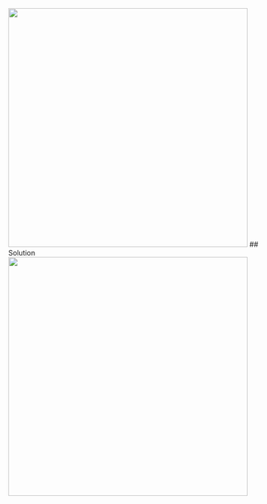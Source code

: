 <img width=480 src="https://user-images.githubusercontent.com/20998959/154765573-630a4713-a324-4464-940d-c726d6f7f4ff.png">
## Solution
<img width=480 src="https://user-images.githubusercontent.com/20998959/154765178-095067a1-db6d-49e5-90d3-f7c1531548f5.png">
